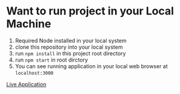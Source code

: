 # Want to run project in your Local Machine
1. Required Node installed in your local system
2. clone this repository into your local system
3. run `npm install` in this project root directory
4. run `npm start` in root dirctory
5. You can see running application in your local web browser at `localhost:3000`

[Live Application](https://mohityede.github.io/MovieHit/)
